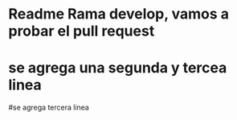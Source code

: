 # Readme Rama develop, vamos a probar el pull request
# se agrega una segunda y tercea linea
#se agrega tercera linea
